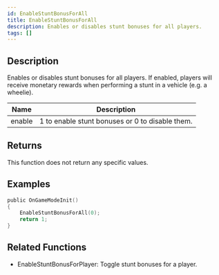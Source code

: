 ```yaml
---
id: EnableStuntBonusForAll
title: EnableStuntBonusForAll
description: Enables or disables stunt bonuses for all players.
tags: []
---
```


## Description

Enables or disables stunt bonuses for all players. If enabled, players will receive monetary rewards when performing a stunt in a vehicle (e.g. a wheelie).

| Name   | Description                                     |
| ------ | ----------------------------------------------- |
| enable | 1 to enable stunt bonuses or 0 to disable them. |

## Returns

This function does not return any specific values.

## Examples

```c
public OnGameModeInit()
{
    EnableStuntBonusForAll(0);
    return 1;
}
```

## Related Functions

- EnableStuntBonusForPlayer: Toggle stunt bonuses for a player.
